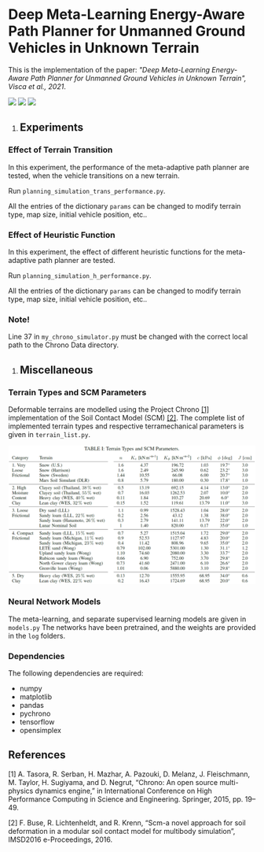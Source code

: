 # Deep Meta-Learning Energy-Aware Path Planner for Unmanned Ground Vehicles in Unknown Terrain
This is the implementation of the paper: *"Deep Meta-Learning Energy-Aware Path Planner for Unmanned Ground Vehicles in Unknown Terrain", Visca et al., 2021*.

<img src="https://github.com/picchius94/META-UGV/blob/main/Images/transition.gif" width="270"> <img src="https://github.com/picchius94/META-UGV/blob/main/Images/transition2.gif" width="270"> <img src="https://github.com/picchius94/META-UGV/blob/main/Images/transition3.gif" width="270">


1. ## Experiments
### Effect of Terrain Transition
In this experiment, the performance of the meta-adaptive path planner are tested, when the vehicle transitions on a new terrain.

Run `planning_simulation_trans_performance.py`.

All the entries of the dictionary `params` can be changed to modify terrain type, map size, initial vehicle position, etc..

### Effect of Heuristic Function
In this experiment, the effect of different heuristic functions for the meta-adaptive path planner are tested.

Run `planning_simulation_h_performance.py`.

All the entries of the dictionary `params` can be changed to modify terrain type, map size, initial vehicle position, etc..

### Note!
Line 37 in `my_chrono_simulator.py` must be changed with the correct local path to the Chrono Data directory.




1. ## Miscellaneous
### Terrain Types and SCM Parameters
Deformable terrains are modelled using the Project Chrono [[1]](#1) implementation of the Soil Contact Model (SCM) [[2]](#2). The complete list of implemented terrain types and respective terramechanical parameters is given in `terrain_list.py`.

<p align="center">
<img src="https://github.com/picchius94/META-UGV/blob/main/Images/terrain_types.png" width="700">
</p>

### Neural Network Models
The meta-learning, and separate supervised learning models are given in `models.py`
The networks have been pretrained, and the weights are provided in the `log` folders.

### Dependencies
The following dependencies are required:
- numpy
- matplotlib
- pandas
- pychrono
- tensorflow
- opensimplex




## References
<a id="1">[1]</a> 
A. Tasora, R. Serban, H. Mazhar, A. Pazouki, D. Melanz, J. Fleischmann, M. Taylor, H. Sugiyama, and D. Negrut, “Chrono: An open source multi-physics dynamics engine,” in International Conference on High Performance Computing in Science and Engineering. Springer, 2015, pp. 19–49.

<a id="2">[2]</a>
F. Buse, R. Lichtenheldt, and R. Krenn, “Scm-a novel approach for soil deformation in a modular soil contact model for multibody simulation”, IMSD2016 e-Proceedings, 2016.
